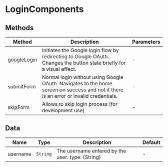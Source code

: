 # LoginComponents

## Methods

<!-- @vuese:LoginComponents:methods:start -->
|Method|Description|Parameters|
|---|---|---|
|googleLogin|Initiates the Google login flow by redirecting to Google OAuth. Changes the button state briefly for a visual effect.|-|
|submitForm|Normal login without using Google OAuth. Navigates to the home screen on success and not if there is an error or invalid credentials.|-|
|skipForm|Allows to skip login process (for development use)|-|

<!-- @vuese:LoginComponents:methods:end -->


## Data

<!-- @vuese:LoginComponents:data:start -->
|Name|Type|Description|Default|
|---|---|---|---|
|username|`String`|The username entered by the user. type: {String}|-|

<!-- @vuese:LoginComponents:data:end -->


